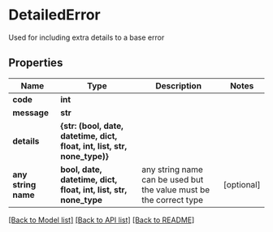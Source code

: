 # DetailedError

Used for including extra details to a base error

## Properties
Name | Type | Description | Notes
------------ | ------------- | ------------- | -------------
**code** | **int** |  | 
**message** | **str** |  | 
**details** | **{str: (bool, date, datetime, dict, float, int, list, str, none_type)}** |  | 
**any string name** | **bool, date, datetime, dict, float, int, list, str, none_type** | any string name can be used but the value must be the correct type | [optional]

[[Back to Model list]](../README.md#documentation-for-models) [[Back to API list]](../README.md#documentation-for-api-endpoints) [[Back to README]](../README.md)


